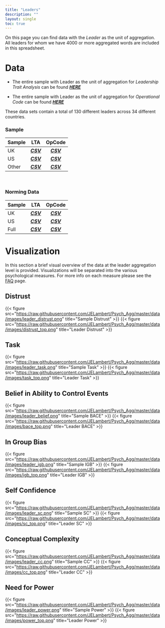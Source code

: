 ```yaml
---
title: "Leaders"
description: ""
layout: single
toc: true
---
```


On this page you can find data with the *Leader* as the unit of aggregation. All leaders for whom we have 4000 or more aggregated words are included in this spreadsheet.

# Data

* The entire sample with Leader as the unit of aggregation for *Leadership Trait Analysis* can be found [**_HERE_**](https://raw.githubusercontent.com/JELambert/Psych_Agg/master/data/csv/leader_lta.csv)

* The entire sample with Leader as the unit of aggregation for *Operational Code* can be found [**_HERE_**](https://raw.githubusercontent.com/JELambert/Psych_Agg/master/data/csv/leader_opcode.csv)

These data sets contain a total of 130 different leaders across 34 different countries.

### Sample

| Sample |                              LTA                             |                              OpCode                             |
|--------|:------------------------------------------------------------:|:---------------------------------------------------------------:|
|   UK   |   [**_CSV_**](https://raw.githubusercontent.com/JELambert/Psych_Agg/master/data/csv/uk_leader_lta.csv)  |   [**_CSV_**](https://raw.githubusercontent.com/JELambert/Psych_Agg/master/data/csv/uk_leader_opcode.csv)  |
|   US   |   [**_CSV_**](https://raw.githubusercontent.com/JELambert/Psych_Agg/master/data/csv/us_leader_lta.csv)  |   [**_CSV_**](https://raw.githubusercontent.com/JELambert/Psych_Agg/master/data/csv/us_leader_opcode.csv)  |
| Other  | [**_CSV_**](https://raw.githubusercontent.com/JELambert/Psych_Agg/master/data/csv/other_leader_lta.csv) | [**_CSV_**](https://raw.githubusercontent.com/JELambert/Psych_Agg/master/data/csv/other_leader_opcode.csv) |

<br>

### Norming Data
| Sample |                              LTA                             |                              OpCode                             |
|--------|:------------------------------------------------------------:|:---------------------------------------------------------------:|
|   UK   |   [**_CSV_**](https://raw.githubusercontent.com/JELambert/Psych_Agg/master/data/csv/norm/uk_leader_lta_norm.csv)  |   [**_CSV_**](https://raw.githubusercontent.com/JELambert/Psych_Agg/master/data/csv/norm/uk_leader_opcode_norm.csv)  |
|   US   |   [**_CSV_**](https://raw.githubusercontent.com/JELambert/Psych_Agg/master/data/csv/us_leader_lta.csv)  |   [**_CSV_**](https://raw.githubusercontent.com/JELambert/Psych_Agg/master/data/csv/us_leader_opcode.csv)  |
|  Full  | [**_CSV_**](https://raw.githubusercontent.com/JELambert/Psych_Agg/master/data/csv/other_leader_lta.csv) | [**_CSV_**](https://raw.githubusercontent.com/JELambert/Psych_Agg/master/data/csv/other_leader_opcode.csv) |


# Visualization

In this section a brief visual overview of the data at the leader aggregation level is provided.  Visualizations will be separated into the various psychological measures. For more info on each measure please see the [FAQ](http://jelambert.com/faq/) page.

## Distrust

{{< figure  src="https://raw.githubusercontent.com/JELambert/Psych_Agg/master/data/images/leader_distrust.png"  title="Sample Distrust" >}}
{{< figure  src="https://raw.githubusercontent.com/JELambert/Psych_Agg/master/data/images/distrust_top.png" title="Leader Distrust" >}}

## Task


{{< figure  src="https://raw.githubusercontent.com/JELambert/Psych_Agg/master/data/images/leader_task.png" title="Sample Task" >}}
{{< figure  src="https://raw.githubusercontent.com/JELambert/Psych_Agg/master/data/images/task_top.png" title="Leader Task" >}}

## Belief in Ability to Control Events


{{< figure  src="https://raw.githubusercontent.com/JELambert/Psych_Agg/master/data/images/leader_belief.png" title="Sample BACE" >}}
{{< figure  src="https://raw.githubusercontent.com/JELambert/Psych_Agg/master/data/images/bace_top.png" title="Leader BACE" >}}


## In Group Bias

{{< figure  src="https://raw.githubusercontent.com/JELambert/Psych_Agg/master/data/images/leader_igb.png"  title="Sample IGB" >}}
{{< figure  src="https://raw.githubusercontent.com/JELambert/Psych_Agg/master/data/images/igb_top.png" title="Leader IGB" >}}


## Self Confidence

{{< figure  src="https://raw.githubusercontent.com/JELambert/Psych_Agg/master/data/images/leader_sc.png"  title="Sample SC" >}}
{{< figure  src="https://raw.githubusercontent.com/JELambert/Psych_Agg/master/data/images/sc_top.png" title="Leader SC" >}}

## Conceptual Complexity

{{< figure  src="https://raw.githubusercontent.com/JELambert/Psych_Agg/master/data/images/leader_cc.png"  title="Sample CC" >}}
{{< figure  src="https://raw.githubusercontent.com/JELambert/Psych_Agg/master/data/images/cc_top.png" title="Leader CC" >}}

## Need for Power

{{< figure  src="https://raw.githubusercontent.com/JELambert/Psych_Agg/master/data/images/leader_power.png"  title="Sample Power" >}}
{{< figure  src="https://raw.githubusercontent.com/JELambert/Psych_Agg/master/data/images/power_top.png" title="Leader Power" >}}
